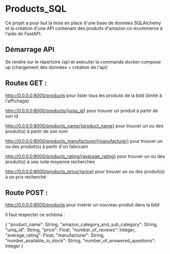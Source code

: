 # Products_SQL
Ce projet a pour but la mise en place d'une base de données SQLAlchemy et la création d'une API contenant des produits d'amazon co-ecommerce à l'aide de FastAPI.

## Démarrage API
Se rendre sur le répertoire /api et exécuter la commande docker-compose up (chargement des données + création de l'api)

## Routes GET :

http://0.0.0.0:8000/products pour lister tous les produits de la bdd (limité à l'affichage)

http://0.0.0.0:8000/products/{uniq_id} pour trouver un produit à partir de son id

http://0.0.0.0:8000/products_name/{product_name} pour trouver un ou des produit(s) à partir de son nom

http://0.0.0.0:8000/products_manufacturer/{manufacturer} pour trouver un ou des produit(s) à partir d'un fabricant

http://0.0.0.0:8000/products_rating/{average_rating} pour trouver un ou des produit(s) à une note moyenne recherchée

http://0.0.0.0:8000/products_price/{price} pour trouver un ou des produit(s) à un prix recherché

## Route POST :

http://0.0.0.0:8000/products pour insérer un nouveau produit dans la bdd

Il faut respecter ce schéma :

  {
        "product_name": String,
        "amazon_category_and_sub_category": String,
        "uniq_id": String,
        "price": Float,
        "number_of_reviews": Integer,
        "average_rating": Float,
        "manufacturer": String,
        "number_available_in_stock": String,
        "number_of_answered_questions": Integer
    }
